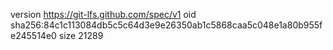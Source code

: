 version https://git-lfs.github.com/spec/v1
oid sha256:84c1c113084db5c5c64d3e9e26350ab1c5868caa5c048e1a80b955fe245514e0
size 21289
